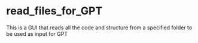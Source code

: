 # read_files_for_GPT
This is a GUI that reads all the code and structure from a specified folder to be used as input for GPT
